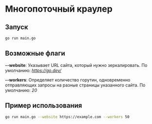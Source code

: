 # Многопоточный краулер

## Запуск

```bash
go run main.go
```

## Возможные флаги

**--website**:
Указывает URL сайта, который нужно зеркалировать.
По умолчанию: *https://go.dev/*

**--workers**:
Определяет количество горутин, одновременно отправляющих запросы на разные страницы указанного сайта.
По умолчанию: *20*

## Пример использования

```bash
go run main.go --website https://example.com --workers 50
```